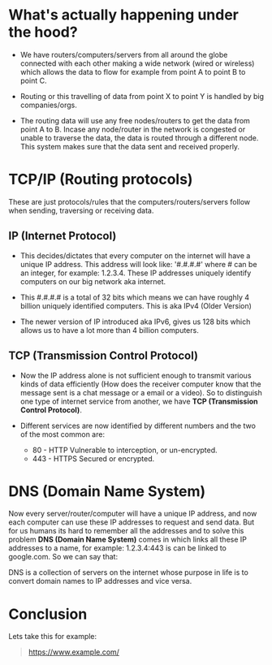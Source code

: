 # What's actually happening under the hood?

- We have routers/computers/servers from all around the globe connected with each other making a wide network (wired or wireless) which allows the data to flow for example from point A to point B to point C.

- Routing or this travelling of data from point X to point Y is handled by big companies/orgs.

- The routing data will use any free nodes/routers to get the data from point A to B. Incase any node/router in the network is congested or unable to traverse the data, the data is routed through a different node. This system makes sure that the data sent and received properly.

# TCP/IP (Routing protocols)

These are just protocols/rules that the computers/routers/servers follow when sending, traversing or receiving data. 

## IP (Internet Protocol)

- This decides/dictates that every computer on the internet will have a unique IP address. This address will look like: '#.#.#.#' where # can be an integer, for example: 1.2.3.4. These IP addresses uniquely identify computers on our big network aka internet.

- This #.#.#.# is a total of 32 bits which means we can have roughly 4 billion uniquely identified computers. This is aka IPv4 (Older Version)

- The newer version of IP introduced aka IPv6, gives us 128 bits which allows us to have a lot more than 4 billion computers.

## TCP (Transmission Control Protocol)

- Now the IP address alone is not sufficient enough to transmit various kinds of data efficiently (How does the receiver computer know that the message sent is a chat message or a email or a video). So to distinguish one type of internet service from another, we have __TCP (Transmission Control Protocol)__. 

- Different services are now identified by different numbers and the two of the most common are:
	- 80 - HTTP
		Vulnerable to interception, or un-encrypted.
	- 443 - HTTPS
		Secured or encrypted.

# DNS (Domain Name System)
Now every server/router/computer will have a unique IP address, and now each computer can use these IP addresses to request and send data. But for us humans its hard to remember all the addresses and to solve this problem **DNS (Domain Name System)** comes in which links all these IP addresses to a name, for example: 1.2.3.4:443 is can be linked to google.com. So we can say that:

DNS is a collection of servers on the internet whose purpose in life is to convert domain names to IP addresses and vice versa.

# Conclusion
Lets take this for example:
>https://www.example.com/